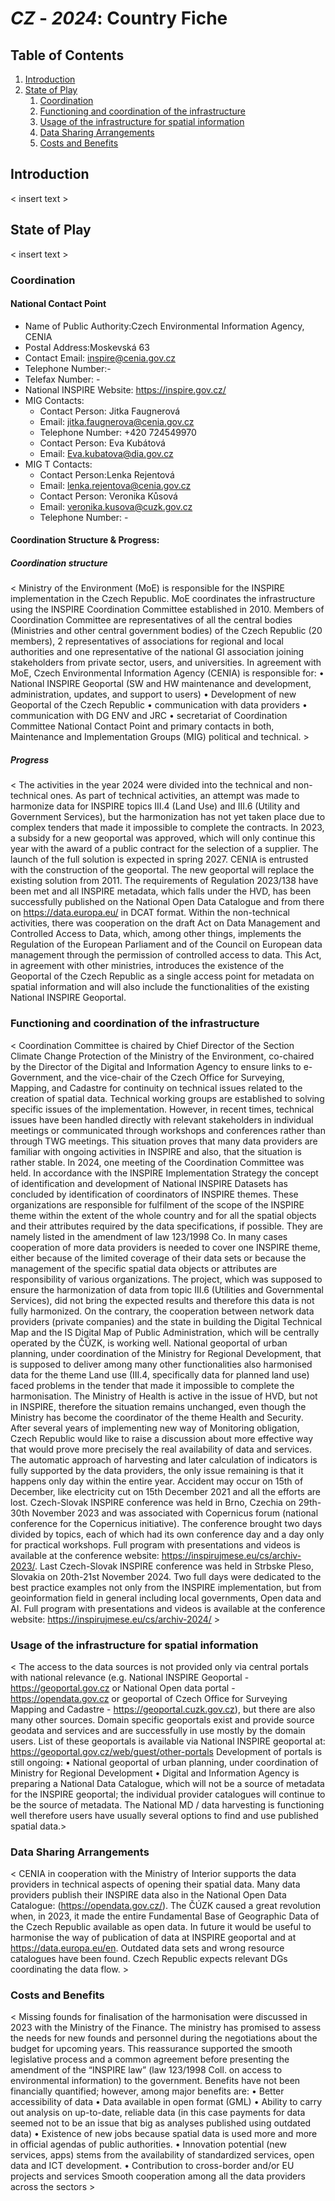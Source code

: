 # _CZ_ - _2024_: Country Fiche

## Table of Contents
1. [Introduction](#introduction)
1. [State of Play](#state_of_play)
   1. [Coordination](#Coordination)
   2. [Functioning and coordination of the infrastructure](#functioning)
   3. [Usage of the infrastructure for spatial information](#usage)
   4. [Data Sharing Arrangements](#data)
   5. [Costs and Benefits](#costs)


## Introduction

< insert text >

## State of Play

< insert text >

### Coordination

#### National Contact Point

- Name of Public Authority:Czech Environmental Information Agency, CENIA
- Postal Address:Moskevská 63
- Contact Email: inspire@cenia.gov.cz
- Telephone Number:-
- Telefax Number: -
- National INSPIRE Website: https://inspire.gov.cz/
- MIG Contacts: 
  - Contact Person: Jitka Faugnerová
  - Email: jitka.faugnerova@cenia.gov.cz
  - Telephone Number: +420 724549970
  - Contact Person: Eva Kubátová
  - Email: Eva.kubatova@dia.gov.cz 
- MIG T Contacts: 
  - Contact Person:Lenka Rejentová
  - Email: lenka.rejentova@cenia.gov.cz
  - Contact Person: Veronika Kůsová
  - Email: veronika.kusova@cuzk.gov.cz
  - Telephone Number: -

#### Coordination Structure & Progress: 

##### Coordination structure

< Ministry of the Environment (MoE) is responsible for the INSPIRE implementation in the Czech Republic. MoE coordinates the infrastructure using the INSPIRE Coordination Committee established in 2010. Members of Coordination Committee are representatives of all the central bodies (Ministries and other central government bodies) of the Czech Republic (20 members), 2 representatives of associations for regional and local authorities and one representative of the national GI association joining stakeholders from private sector, users, and universities.
In agreement with MoE, Czech Environmental Information Agency (CENIA) is responsible for:
•	National INSPIRE Geoportal (SW and HW maintenance and development, administration, updates, and support to users)
•	Development of new Geoportal of the Czech Republic
•	communication with data providers
•	communication with DG ENV and JRC
•	secretariat of Coordination Committee
National Contact Point and primary contacts in both, Maintenance and Implementation Groups (MIG) political and technical. >

##### Progress

< The activities in the year 2024 were divided into the technical and non-technical ones. 
As part of technical activities, an attempt was made to harmonize data for INSPIRE topics III.4 (Land Use) and III.6 (Utility and Government Services), but the harmonization has not yet taken place due to complex tenders that made it impossible to complete the contracts.
In 2023, a subsidy for a new geoportal was approved, which will only continue this year with the award of a public contract for the selection of a supplier. The launch of the full solution is expected in spring 2027. CENIA is entrusted with the construction of the geoportal. The new geoportal will replace the existing solution from 2011.
The requirements of Regulation 2023/138 have been met and all INSPIRE metadata, which falls under the HVD, has been successfully published on the National Open Data Catalogue and from there on https://data.europa.eu/ in DCAT format.
Within the non-technical activities, there was cooperation on the draft Act on Data Management and Controlled Access to Data, which, among other things, implements the Regulation of the European Parliament and of the Council on European data management through the permission of controlled access to data. This Act, in agreement with other ministries, introduces the existence of the Geoportal of the Czech Republic as a single access point for metadata on spatial information and will also include the functionalities of the existing National INSPIRE Geoportal.
 >

### Functioning and coordination of the infrastructure <a name="functioning"></a>

< Coordination Committee is chaired by Chief Director of the Section Climate Change Protection of the Ministry of the Environment, co-chaired by the Director of the Digital and Information Agency to ensure links to e-Government, and the vice-chair of the Czech Office for Surveying, Mapping, and Cadastre for continuity on technical issues related to the creation of spatial data. Technical working groups are established to solving specific issues of the implementation. However, in recent times, technical issues have been handled directly with relevant stakeholders in individual meetings or communicated through workshops and conferences rather than through TWG meetings. This situation proves that many data providers are familiar with ongoing activities in INSPIRE and also, that the situation is rather stable. In 2024, one meeting of the Coordination Committee was held.
In accordance with the INSPIRE Implementation Strategy the concept of identification and development of National INSPIRE Datasets has concluded by identification of coordinators of INSPIRE themes. These organizations are responsible for fulfilment of the scope of the INSPIRE theme within the extent of the whole country and for all the spatial objects and their attributes required by the data specifications, if possible. They are namely listed in the amendment of law 123/1998 Co. In many cases cooperation of more data providers is needed to cover one INSPIRE theme, either because of the limited coverage of their data sets or because the management of the specific spatial data objects or attributes are responsibility of various organizations.
The project, which was supposed to ensure the harmonization of data from topic III.6 (Utilities and Governmental Services), did not bring the expected results and therefore this data is not fully harmonized.
On the contrary, the cooperation between network data providers (private companies) and the state in building the Digital Technical Map and the IS Digital Map of Public Administration, which will be centrally operated by the ČÚZK, is working well.
National geoportal of urban planning, under coordination of the Ministry for Regional Development, that is supposed to deliver among many other functionalities also harmonised data for the theme Land use (III.4, specifically data for planned land use) faced problems in the tender that made it impossible to complete the harmonisation.
The Ministry of Health is active in the issue of HVD, but not in INSPIRE, therefore the situation remains unchanged, even though the Ministry has become the coordinator of the theme Health and Security.
After several years of implementing new way of Monitoring obligation, Czech Republic would like to raise a discussion about more effective way that would prove more precisely the real availability of data and services. 
The automatic approach of harvesting and later calculation of indicators is fully supported by the data providers, the only issue remaining is that it happens only day within the entire year. Accident may occur on 15th of December, like electricity cut on 15th December 2021 and all the efforts are lost.
Czech-Slovak INSPIRE conference was held in Brno, Czechia on 29th-30th November 2023 and was associated with Copernicus forum (national conference for the Copernicus initiative). The conference brought two days divided by topics, each of which had its own conference day and a day only for practical workshops. Full program with presentations and videos is available at the conference website: https://inspirujmese.eu/cs/archiv-2023/.
Last Czech-Slovak INSPIRE conference was held in Strbske Pleso, Slovakia on 20th-21st November 2024. Two full days were dedicated to the best practice examples not only from the INSPIRE implementation, but from geoinformation field in general including local governments, Open data and AI. Full program with presentations and videos is available at the conference website: https://inspirujmese.eu/cs/archiv-2024/ >

### Usage of the infrastructure for spatial information <a name="usage"></a>

< The access to the data sources is not provided only via central portals with national relevance (e.g. National INSPIRE Geoportal - https://geoportal.gov.cz or National Open data portal - https://opendata.gov.cz or geoportal of Czech Office for Surveying Mapping and Cadastre - https://geoportal.cuzk.gov.cz), but there are also many other sources. Domain specific geoportals exist and provide source geodata and services and are successfully in use mostly by the domain users. List of these geoportals is available via National INSPIRE geoportal at: https://geoportal.gov.cz/web/guest/other-portals
Development of portals is still ongoing:
•	National geoportal of urban planning, under coordination of Ministry for Regional Development
•	Digital and Information Agency is preparing a National Data Catalogue, which will not be a source of metadata for the INSPIRE geoportal; the individual provider catalogues will continue to be the source of metadata.
The National MD / data harvesting is functioning well therefore users have usually several options to find and use published spatial data.>

### Data Sharing Arrangements <a name="data"></a>

< CENIA in cooperation with the Ministry of Interior supports the data providers in technical aspects of opening their spatial data. Many data providers publish their INSPIRE data also in the National Open Data Catalogue: (https://opendata.gov.cz/). 
The ČÚZK caused a great revolution when, in 2023, it made the entire Fundamental Base of Geographic Data of the Czech Republic available as open data.
In future it would be useful to harmonise the way of publication of data at INSPIRE geoportal and at https://data.europa.eu/en. Outdated data sets and wrong resource catalogues have been found. Czech Republic expects relevant DGs coordinating the data flow. >

### Costs and Benefits <a name="costs"></a>

< Missing founds for finalisation of the harmonisation were discussed in 2023 with the Ministry of the Finance. The ministry has promised to assess the needs for new founds and personnel during the negotiations about the budget for upcoming years. This reassurance supported the smooth legislative process and a common agreement before presenting the amendment of the “INSPIRE law” (law 123/1998 Coll. on access to environmental information) to the government.
Benefits have not been financially quantified; however, among major benefits are:
•	Better accessibility of data 
•	Data available in open format (GML)
•	Ability to carry out analysis on up-to-date, reliable data (in this case payments for data seemed not to be an issue that big as analyses published using outdated data)
•	Existence of new jobs because spatial data is used more and more in official agendas of public authorities.
•	Innovation potential (new services, apps) stems from the availability of standardized services, open data and ICT development.
•	Contribution to cross-border and/or EU projects and services
Smooth cooperation among all the data providers across the sectors >
